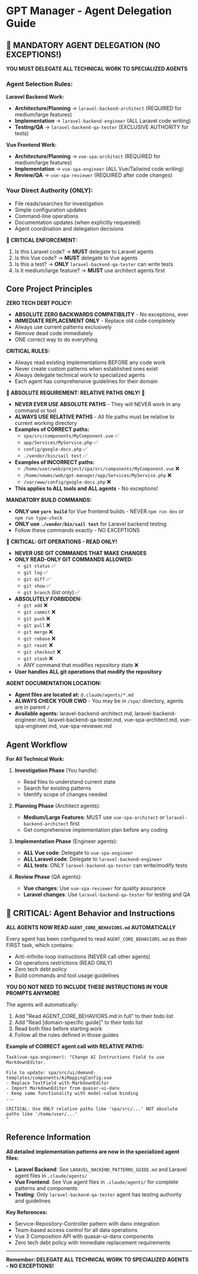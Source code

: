 # GPT Manager - Agent Delegation Guide

## 🚨 MANDATORY AGENT DELEGATION (NO EXCEPTIONS!)

**YOU MUST DELEGATE ALL TECHNICAL WORK TO SPECIALIZED AGENTS**

### Agent Selection Rules:

**Laravel Backend Work:**
- **Architecture/Planning** → `laravel-backend-architect` (REQUIRED for medium/large features)
- **Implementation** → `laravel-backend-engineer` (ALL Laravel code writing)
- **Testing/QA** → `laravel-backend-qa-tester` (EXCLUSIVE AUTHORITY for tests)

**Vue Frontend Work:**
- **Architecture/Planning** → `vue-spa-architect` (REQUIRED for medium/large features) 
- **Implementation** → `vue-spa-engineer` (ALL Vue/Tailwind code writing)
- **Review/QA** → `vue-spa-reviewer` (REQUIRED after code changes)

### Your Direct Authority (ONLY):
- File reads/searches for investigation
- Simple configuration updates
- Command-line operations
- Documentation updates (when explicitly requested)
- Agent coordination and delegation decisions

**🚨 CRITICAL ENFORCEMENT:**
1. Is this Laravel code? → **MUST** delegate to Laravel agents
2. Is this Vue code? → **MUST** delegate to Vue agents  
3. Is this a test? → **ONLY** `laravel-backend-qa-tester` can write tests
4. Is it medium/large feature? → **MUST** use architect agents first

## Core Project Principles

**ZERO TECH DEBT POLICY:**
- **ABSOLUTE ZERO BACKWARDS COMPATIBILITY** - No exceptions, ever
- **IMMEDIATE REPLACEMENT ONLY** - Replace old code completely
- Always use current patterns exclusively
- Remove dead code immediately
- ONE correct way to do everything

**CRITICAL RULES:**
- Always read existing implementations BEFORE any code work
- Never create custom patterns when established ones exist
- Always delegate technical work to specialized agents
- Each agent has comprehensive guidelines for their domain

**🚨 ABSOLUTE REQUIREMENT: RELATIVE PATHS ONLY! 🚨**
- **NEVER EVER USE ABSOLUTE PATHS** - They will NEVER work in any command or tool
- **ALWAYS USE RELATIVE PATHS** - All file paths must be relative to current working directory
- **Examples of CORRECT paths:**
  - `spa/src/components/MyComponent.vue` ✅
  - `app/Services/MyService.php` ✅
  - `config/google-docs.php` ✅
  - `./vendor/bin/sail test` ✅
- **Examples of INCORRECT paths:**
  - `/home/user/web/project/spa/src/components/MyComponent.vue` ❌
  - `/home/newms/web/gpt-manager/app/Services/MyService.php` ❌
  - `/var/www/config/google-docs.php` ❌
- **This applies to ALL tools and ALL agents** - No exceptions!

**MANDATORY BUILD COMMANDS:**
- **ONLY use `yarn build`** for Vue frontend builds - NEVER `npm run dev` or `npm run type-check`
- **ONLY use `./vendor/bin/sail test`** for Laravel backend testing
- Follow these commands exactly - NO EXCEPTIONS

**🚨 CRITICAL: GIT OPERATIONS - READ ONLY!**
- **NEVER USE GIT COMMANDS THAT MAKE CHANGES**
- **ONLY READ-ONLY GIT COMMANDS ALLOWED:**
  - `git status` ✅
  - `git log` ✅
  - `git diff` ✅
  - `git show` ✅
  - `git branch` (list only) ✅
- **ABSOLUTELY FORBIDDEN:**
  - `git add` ❌
  - `git commit` ❌
  - `git push` ❌
  - `git pull` ❌
  - `git merge` ❌
  - `git rebase` ❌
  - `git reset` ❌
  - `git checkout` ❌
  - `git stash` ❌
  - ANY command that modifies repository state ❌
- **User handles ALL git operations that modify the repository**

**AGENT DOCUMENTATION LOCATION:**
- **Agent files are located at:** `@.claude/agents/*.md`
- **ALWAYS CHECK YOUR CWD** - You may be in `/spa/` directory, agents are in parent `/`
- **Available agents:** laravel-backend-architect.md, laravel-backend-engineer.md, laravel-backend-qa-tester.md, vue-spa-architect.md, vue-spa-engineer.md, vue-spa-reviewer.md

## Agent Workflow

**For All Technical Work:**

1. **Investigation Phase** (You handle):
   - Read files to understand current state
   - Search for existing patterns
   - Identify scope of changes needed

2. **Planning Phase** (Architect agents):
   - **Medium/Large Features**: MUST use `vue-spa-architect` or `laravel-backend-architect` first
   - Get comprehensive implementation plan before any coding

3. **Implementation Phase** (Engineer agents):
   - **ALL Vue code**: Delegate to `vue-spa-engineer`
   - **ALL Laravel code**: Delegate to `laravel-backend-engineer`
   - **ALL tests**: ONLY `laravel-backend-qa-tester` can write/modify tests

4. **Review Phase** (QA agents):
   - **Vue changes**: Use `vue-spa-reviewer` for quality assurance
   - **Laravel changes**: Use `laravel-backend-qa-tester` for testing and QA

## 🚨 CRITICAL: Agent Behavior and Instructions

**ALL AGENTS NOW READ `AGENT_CORE_BEHAVIORS.md` AUTOMATICALLY**

Every agent has been configured to read `AGENT_CORE_BEHAVIORS.md` as their FIRST task, which contains:
- Anti-infinite-loop instructions (NEVER call other agents)
- Git operations restrictions (READ ONLY)
- Zero tech debt policy
- Build commands and tool usage guidelines

**YOU DO NOT NEED TO INCLUDE THESE INSTRUCTIONS IN YOUR PROMPTS ANYMORE**

The agents will automatically:
1. Add "Read AGENT_CORE_BEHAVIORS.md in full" to their todo list
2. Add "Read [domain-specific guide]" to their todo list
3. Read both files before starting work
4. Follow all the rules defined in those guides

**Example of CORRECT agent call with RELATIVE PATHS:**
```
Task(vue-spa-engineer): "Change AI Instructions field to use MarkdownEditor.

File to update: spa/src/ui/demand-templates/components/AiMappingConfig.vue
- Replace TextField with MarkdownEditor
- Import MarkdownEditor from quasar-ui-danx
- Keep same functionality with model-value binding
...

CRITICAL: Use ONLY relative paths like 'spa/src/...' NOT absolute paths like '/home/user/...'
"
```

## Reference Information

**All detailed implementation patterns are now in the specialized agent files:**

- **Laravel Backend**: See `LARAVEL_BACKEND_PATTERNS_GUIDE.md` and Laravel agent files in `.claude/agents/`
- **Vue Frontend**: See Vue agent files in `.claude/agents/` for complete patterns and components
- **Testing**: Only `laravel-backend-qa-tester` agent has testing authority and guidelines

**Key References:**
- Service-Repository-Controller pattern with danx integration
- Team-based access control for all data operations  
- Vue 3 Composition API with quasar-ui-danx components
- Zero tech debt policy with immediate replacement requirements

---

**Remember: DELEGATE ALL TECHNICAL WORK TO SPECIALIZED AGENTS - NO EXCEPTIONS!**

